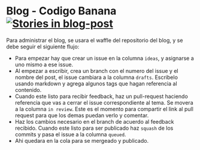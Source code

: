 # Blog - Codigo Banana [![Stories in blog-post][badge-codigo-banana]][waffle-codigo-banana]

Para administrar el blog, se usara el waffle del repositorio del blog, y se debe seguir el siguiente flujo:

- Para empezar hay que crear un issue en la columna `ideas`, y asignarse a uno mismo a ese issue.
- Al empezar a escribir, crea un branch con el numero del issue y el nombre del post, el issue cambiara a la columna `drafts`. Escribelo usando markdown y agrega algunos tags que hagan referencia al contenido.
- Cuando este listo para recibir feedback, haz un pull-request haciendo referencia que vas a cerrar el issue correspondiente al tema. Se movera a la columna `in review`. Este es el momento para compartir el link al pull request para que los demas puedan verlo y comentar.
- Haz los cambios necesario en el branch de acuerdo al feedback recibido. Cuando este listo para ser publicado haz `squash` de los commits y pasa el issue a la columna `queued`.
- Ahi quedara en la cola para se mergeado y publicado. 

[waffle-codigo-banana]: http://waffle.io/platanus/blog
[badge-codigo-banana]: https://badge.waffle.io/platanus/blog.svg?label=blog-post&title=blog-post

